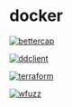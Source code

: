 # docker

[![bettercap](https://github.com/marizmendi/docker/actions/workflows/bettercap.yml/badge.svg)](https://github.com/marizmendi/docker/actions/workflows/bettercap.yml)

[![ddclient](https://github.com/marizmendi/docker/actions/workflows/ddclient.yml/badge.svg)](https://github.com/marizmendi/docker/actions/workflows/ddclient.yml)

[![terraform](https://github.com/marizmendi/docker/actions/workflows/terraform.yml/badge.svg)](https://github.com/marizmendi/docker/actions/workflows/terraform.yml)

[![wfuzz](https://github.com/marizmendi/docker/actions/workflows/wfuzz.yml/badge.svg)](https://github.com/marizmendi/docker/actions/workflows/wfuzz.yml)
